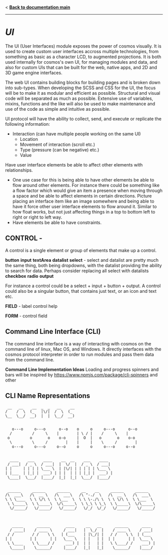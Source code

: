 < **[Back to documentation main](../documentation.md)**
___

# *UI*

The UI (User Interfaces) module exposes the power of cosmos visually. It is used to create custom user interfaces accross multiple technologies, from something as basic as a character LCD, to augmented projections. It is both used internally for cosmos's own UI, for managing modules and data, and also for custom UIs that can be built for the web, native apps, and 2D and 3D game engine interfaces.

The web UI contains building blocks for building pages and is broken down into sub-types. When developing the SCSS and CSS for the UI, the focus will be to make it as modular and efficient as possible. Structural and visual code will be separated as much as possible. Extensive use of variables, mixins, functions and the like will also be used to make maintenance and use of the code as simple and intuitive as possible.

UI protocol will have the ability to collect, send, and execute or replicate the following information:

  - Interaction  (can have multiple people working on the same UI)
    - Location
    - Movement of interaction (scroll etc.)
    - Type (pressure (can be negative) etc.)
    - Value

Have user interface elements be able to affect other elements with relationships.

* One use case for this is being able to have other elements be able to flow around other elements. For instance there could be something like a flow factor which would give an item a presence when moving through a space and be able to affect elements in certain directions. Picture placing an interface item like an image somewhere and being able to have it force other user interface elements to flow around it. Similar to how float works, but not just affecting things in a top to bottom left to right or right to left way.
* Have elements be able to have constraints. 


## CONTROL - 
A control is a single element or group of elements that make up a control.

**button**
**input**
**textArea**
**datalist**
**select** - select and datalist are pretty much the same thing, both being dropdowns, with the datalist providing the ability to search for data. Perhaps consider replacing all select with datalists
**checkbox**
**radio**
**output**

For instance a control could be a select + input + button + output. A control could also be a singular button, that contains just text, or an icon and text etc.

**FIELD** -
label
control
help

**FORM** -
control
field

## Command Line Interface (CLI)
The command line interface is a way of interacting with cosmos on the command line of linux, Mac OS, and Windows. It directly interfaces with the cosmos protocol interpreter in order to run modules and pass them data from the command line.

**Command Line Implementation Ideas**
Loading and progress spinners and bars will be inspired by https://www.npmjs.com/package/cli-spinners and other


## CLI Name Representations

```
 __   __    __  _  _   __    __
/    /  \  (_   |\/|  /  \  (_  
\__  \__/  __)  |  |  \__/  __)

 
   o---o     o---o      o--o    o     o     o---o      o--o   
  /         /     \    |        | \ / |    /     \    |       
 o         o       o    o-o     |  O  |   o       o    o-o    
  \         \     /        |    |     |    \     /        |   
   o---o     o---o     o--o     o     o     o---o     o--o    


  ____    ___    ____    __  __    ___    ____  
 / ___|  / _ \  / ___|  |  \/  |  / _ \  / ___| 
| |     | | | | \___ \  | |\/| | | | | | \___ \ 
| |___  | |_| |  ___) | | |  | | | |_| |  ___) |
 \____|  \___/  |____/  |_|  |_|  \___/  |____/


 ______     ______     ______     __    __     ______     ______    
/\  ___\   /\  __ \   /\  ___\   /\ "-./  \   /\  __ \   /\  ___\   
\ \ \____  \ \ \/\ \  \ \___  \  \ \ \-./\ \  \ \ \/\ \  \ \___  \  
 \ \_____\  \ \_____\  \/\_____\  \ \_\ \ \_\  \ \_____\  \/\_____\ 
  \/_____/   \/_____/   \/_____/   \/_/  \/_/   \/_____/   \/_____/ 
                                                                    


   _____      ______       ____     __   __      ______      ____
  / ____|    / ____ \     / ___|   |  \_/  |    / ____ \    / ___|
 / /        / /    \ \   | (___    | |\_/| |   / /    \ \  | (___ 
| |        | |      | |   \___ \   | |   | |  | |      | |  \___ \ 
 \ \____    \ \____/ /     ___) |  | |   | |   \ \____/ /    ___) |
  \_____|    \______/     |____/   |_|   |_|    \______/    |____/  
       
```

#